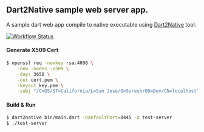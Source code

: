 ## Dart2Native sample web server app.

 A sample dart web app compile to native executable using [Dart2Native][Dart2Native] tool.

[![Workflow Status](https://github.com/sureshg/dart-native-sample/workflows/Dart%20CI/badge.svg?branch=master)][github-action]


#### Generate X509 Cert

```bash
$ openssl req -newkey rsa:4096 \
    -new -nodes -x509 \
    -days 3650 \
    -out cert.pem \
    -keyout key.pem \
    -subj "/C=US/ST=California/L=San Jose/O=Suresh/OU=Dev/CN=localhost"
```

#### Build & Run

```bash
$ dart2native bin/main.dart -DdefaultPort=8445 -o test-server 
$ ./test-server
```


[Dart2Native]: https://dart.dev/tools/dart2native
[github-action]: https://github.com/sureshg/dart-native-sample/actions
